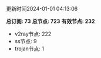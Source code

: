 更新时间2024-01-01 04:13:06

**总订阅: 73**
**总节点: 723**
**有效节点: 232**
- v2ray节点: 222
- ss节点: 9
- trojan节点: 1
